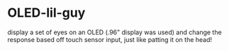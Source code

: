 # OLED-lil-guy
display a set of eyes on an OLED (.96" display was used) and change the response based off touch sensor input, just like patting it on the head!
